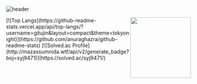 ![header](https://capsule-render.vercel.app/api?type=wave&color=6FC7E1&height=200&section=header&text=%20&fontSize=80)

<img align='right' src="https://github-readme-stats.vercel.app/api?username=gitujin&show_icons=true&theme=tokyonight" height="165">
[![Top Langs](https://github-readme-stats.vercel.app/api/top-langs/?username=gitujin&layout=compact&theme=tokyonight)](https://github.com/anuraghazra/github-readme-stats)
[![Solved.ac Profile](http://mazassumnida.wtf/api/v2/generate_badge?boj=syj9471)](https://solved.ac/syj9471/)
